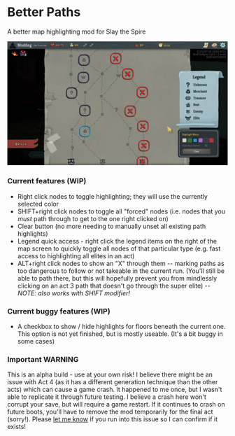 # Better Paths
A better map highlighting mod for Slay the Spire

![Better Paths](github/screenshot.png)

### Current features (WIP)
* Right click nodes to toggle highlighting; they will use the currently selected color
* SHIFT+right click nodes to toggle all "forced" nodes (i.e. nodes that you *must* path through to get to the one right clicked on)
* Clear button (no more needing to manually unset all existing path highlights)
* Legend quick access - right click the legend items on the right of the map screen to quickly toggle all nodes of that particular type (e.g. fast access to highlighting all elites in an act)
* ALT+right click nodes to show an "X" through them -- marking paths as too dangerous to follow or not takeable in the current run. (You'll still be able to path there, but this will hopefully prevent you from mindlessly clicking on an act 3 path that doesn't go through the super elite) -- *NOTE: also works with SHIFT modifier!*

### Current buggy features (WIP)
* A checkbox to show / hide highlights for floors beneath the current one. This option is not yet finished, but is mostly useable. (It's a bit buggy in some cases)

### Important WARNING
This is an alpha build - use at your own risk! I believe there might be an issue with Act 4 (as it has a different generation technique than the other acts) which can cause a game crash. It happened to me once, but I wasn't able to replicate it through future testing. I believe a crash here won't corrupt your save, but will require a game restart. If it continues to crash on future boots, you'll have to remove the mod temporarily for the final act (sorry!). Please [let me know](https://github.com/casey-c/sts_betterpaths/issues) if you run into this issue so I can confirm if it exists! 
